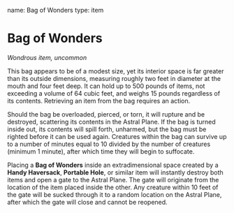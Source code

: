 name: Bag of Wonders
type: item

# Bag of Wonders
_Wondrous item, uncommon_

This bag appears to be of a modest size, yet its interior space is far greater than its outside dimensions, measuring roughly two feet in diameter at the mouth and four feet deep. It can hold up to 500 pounds of items, not exceeding a volume of 64 cubic feet, and weighs 15 pounds regardless of its contents. Retrieving an item from the bag requires an action.

Should the bag be overloaded, pierced, or torn, it will rupture and be destroyed, scattering its contents in the Astral Plane. If the bag is turned inside out, its contents will spill forth, unharmed, but the bag must be righted before it can be used again. Creatures within the bag can survive up to a number of minutes equal to 10 divided by the number of creatures (minimum 1 minute), after which time they will begin to suffocate.

Placing a **Bag of Wonders** inside an extradimensional space created by a **Handy Haversack**, **Portable Hole**, or similar item will instantly destroy both items and open a gate to the Astral Plane. The gate will originate from the location of the item placed inside the other. Any creature within 10 feet of the gate will be sucked through it to a random location on the Astral Plane, after which the gate will close and cannot be reopened. 
